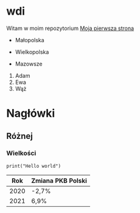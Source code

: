 # wdi
Witam w moim repozytorium
[Moja pierwsza strona](https://users.v-lo.krakow.pl/~b.nalodka/stronaBonaparte.html)

- Małopolska
* Wielkopolska
+ Mazowsze

1. Adam 
2. Ewa
3. Wąż

# Nagłówki
## Różnej
### Wielkości

``` print("Hello world") ```

| Rok   | Zmiana PKB Polski |
| ----- | ----------------- |
| 2020  | -2,7%             |
| 2021  |  6,9%             |

